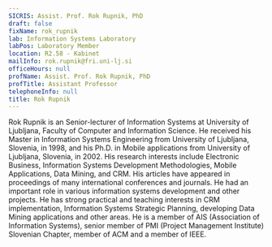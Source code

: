 ```yaml
---
SICRIS: Assist. Prof. Rok Rupnik, PhD
draft: false
fixName: rok_rupnik
lab: Information Systems Laboratory
labPos: Laboratory Member
location: R2.58 - Kabinet
mailInfo: rok.rupnik@fri.uni-lj.si
officeHours: null
profName: Assist. Prof. Rok Rupnik, PhD
profTitle: Assistant Professor
telephoneInfo: null
title: Rok Rupnik
---
```



Rok Rupnik is an Senior-lecturer of Information Systems at University of Ljubljana, Faculty of Computer and Information Science. He received his Master in Information Systems Engineering from University of Ljubljana, Slovenia, in 1998, and his Ph.D. in Mobile applications from University of Ljubljana, Slovenia, in 2002. His research interests include Electronic Business, Information Systems Development Methodologies, Mobile Applications, Data Mining, and CRM. His articles have appeared in proceedings of many international conferences and journals. He had an important role in various information systems development and other projects. He has strong practical and teaching interests in CRM implementation, Information Systems Strategic Planning, developing Data Mining applications and other areas. He is a member of AIS (Association of Information Systems), senior member of PMI (Project Management Institute) Slovenian Chapter, member of ACM and a member of IEEE.